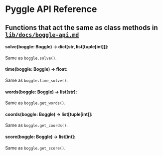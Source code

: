 # Pyggle API Reference

## Functions that act the same as class methods in [`lib/docs/boggle-api.md`](https://github.com/andrearcaina/pyggle/blob/main/lib/docs/boggle-api.md)

#### solve(boggle: Boggle) -> dict[str, list[tuple[int]]]:

Same as `boggle.solve()`.

#### time(boggle: Boggle) -> float:

Same as `boggle.time_solve()`.

#### words(boggle: Boggle) -> list[str]:

Same as `boggle.get_words()`.

#### coords(boggle: Boggle) -> list[tuple[int]]:

Same as `boggle.get_coords()`.

#### score(boggle: Boggle) -> list[int]:

Same as `boggle.get_score()`.
